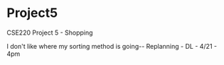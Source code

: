 # Project5
CSE220 Project 5 - Shopping

I don't like where my sorting method is going-- Replanning - DL - 4/21 - 4pm
